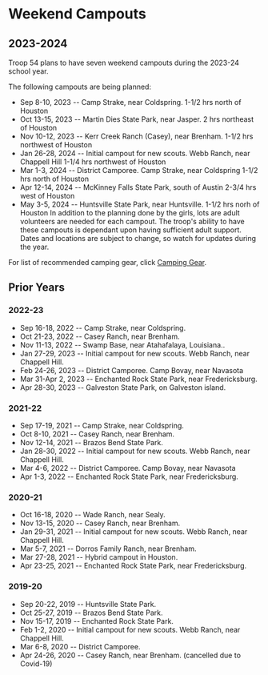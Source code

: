 #  Weekend Campouts
## 2023-2024
Troop 54 plans to have seven weekend campouts during the 2023-24 school year.

The following campouts are being planned:

* Sep 8-10, 2023 -- Camp Strake, near Coldspring.
    1-1/2 hrs north of Houston
* Oct 13-15, 2023 -- Martin Dies State Park, near Jasper.
    2 hrs northeast of Houston
* Nov 10-12, 2023 -- Kerr Creek Ranch (Casey), near Brenham.
    1-1/2 hrs northwest of Houston
* Jan 26-28, 2024 -- Initial campout for new scouts.
    Webb Ranch, near Chappell Hill
    1-1/4 hrs northwest of Houston
* Mar 1-3, 2024 -- District Camporee.
    Camp Strake, near Coldspring
    1-1/2 hrs north of Houston
* Apr 12-14, 2024 -- McKinney Falls State Park, south of Austin
    2-3/4 hrs west of Houston
* May 3-5, 2024 -- Huntsville State Park, near Huntsville.
    1-1/2 hrs norh of Houston
In addition to the planning done by the girls, lots are adult volunteers are needed for each campout.  The troop's ability to have these campouts is dependant upon having sufficient adult support.  Dates and locations are subject to change, so watch for updates during the year.

For list of recommended camping gear, click [Camping Gear]().

## Prior Years

### 2022-23
* Sep 16-18, 2022 -- Camp Strake, near Coldspring.
* Oct 21-23, 2022 -- Casey Ranch, near Brenham.
* Nov 11-13, 2022 -- Swamp Base, near Atahafalaya, Louisiana..
* Jan 27-29, 2023 -- Initial campout for new scouts.  Webb Ranch, near Chappell Hill.
* Feb 24-26, 2023 -- District Camporee.  Camp Bovay, near Navasota
* Mar 31-Apr 2, 2023 -- Enchanted Rock State Park, near Fredericksburg.
* Apr 28-30, 2023 -- Galveston State Park, on Galveston island.

### 2021-22
* Sep 17-19, 2021 -- Camp Strake, near Coldspring.
* Oct 8-10, 2021 -- Casey Ranch, near Brenham.
* Nov 12-14, 2021 -- Brazos Bend State Park.
* Jan 28-30, 2022 -- Initial campout for new scouts.  Webb Ranch, near Chappell Hill.
* Mar 4-6, 2022 -- District Camporee.  Camp Bovay, near Navasota
* Apr 1-3, 2022 -- Enchanted Rock State Park, near Fredericksburg.

### 2020-21
* Oct 16-18, 2020 -- Wade Ranch, near Sealy.
* Nov 13-15, 2020 -- Casey Ranch, near Brenham.
* Jan 29-31, 2021 -- Initial campout for new scouts.  Webb Ranch, near Chappell Hill.
* Mar 5-7, 2021 -- Dorros Family Ranch, near Brenham.
* Mar 27-28, 2021 -- Hybrid campout in Houston.
* Apr 23-25, 2021 -- Enchanted Rock State Park, near Fredericksburg.

### 2019-20
* Sep 20-22, 2019 -- Huntsville State Park.
* Oct 25-27, 2019 -- Brazos Bend State Park.
* Nov 15-17, 2019 -- Enchanted Rock State Park.
* Feb 1-2, 2020 -- Initial campout for new scouts.  Webb Ranch, near Chappell Hill.
* Mar 6-8, 2020 -- District Camporee.
* Apr 24-26, 2020 -- Casey Ranch, near Brenham.     (cancelled due to Covid-19)
